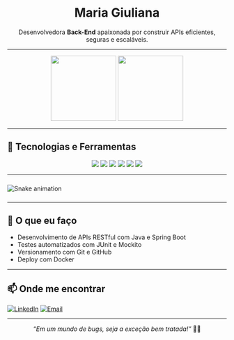 <h1 align="center">Maria Giuliana</h1>

<p align="center">
  Desenvolvedora <strong>Back-End</strong> apaixonada por construir APIs eficientes, seguras e escaláveis. 
</p>

---

<div align="center">
  <img src="https://github-readme-stats.vercel.app/api?username=Giuliana-05&show_icons=true&theme=radical" height="150"/>
  <img src="https://github-readme-stats.vercel.app/api/top-langs/?username=Giuliana-05&layout=compact&theme=radical" height="150"/>
</div>

---

## 🚀 Tecnologias e Ferramentas

<div align="center">
  <img src="https://img.shields.io/badge/Java-%23ED8B00.svg?style=for-the-badge&logo=java&logoColor=white"/>
  <img src="https://img.shields.io/badge/SpringBoot-6DB33F?style=for-the-badge&logo=spring-boot&logoColor=white"/>
  <img src="https://img.shields.io/badge/PostgreSQL-316192?style=for-the-badge&logo=postgresql&logoColor=white"/>
  <img src="https://img.shields.io/badge/MongoDB-4EA94B?style=for-the-badge&logo=mongodb&logoColor=white"/>
  <img src="https://img.shields.io/badge/Docker-2496ED?style=for-the-badge&logo=docker&logoColor=white"/>
  <img src="https://img.shields.io/badge/Git-F05032?style=for-the-badge&logo=git&logoColor=white"/>
</div>

---

###

<img src="https://raw.githubusercontent.com/Giuliana-05/Giuliana-05/output/snake.svg" alt="Snake animation" />

###

---

## 🧠 O que eu faço

- Desenvolvimento de APIs RESTful com Java e Spring Boot
- Testes automatizados com JUnit e Mockito
- Versionamento com Git e GitHub
- Deploy com Docker


---

## 📫 Onde me encontrar

[![LinkedIn](https://img.shields.io/badge/LinkedIn-0077B5?style=for-the-badge&logo=linkedin&logoColor=white)](https://www.linkedin.com/in/seulink)
[![Email](https://img.shields.io/badge/Email-D14836?style=for-the-badge&logo=gmail&logoColor=white)](mailto:seuemail@gmail.com)

---

<p align="center"><em>“Em um mundo de bugs, seja a exceção bem tratada!”</em> 🐞🚫</p>
